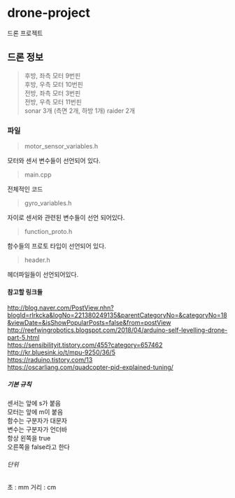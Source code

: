 # drone-project

드론 프로젝트

## 드론 정보
 
>    후방, 좌측 모터 9번핀    
>    후방, 우측 모터 10번핀    
>    전방, 좌측 모터 3번핀    
>    전방, 우측 모터 11번핀  
>    sonar 3개 (측면 2개, 하방 1개)
>    raider 2개

### 파일

> motor_sensor_variables.h  

모터와 센서 변수들이 선언되어 있다.  

> main.cpp  

전체적인 코드  

> gyro_variables.h  

자이로 센서와 관련된 변수들이 선언 되어있다.

> function_proto.h  

함수들의 프로토 타입이 선언되어 있다.

> header.h  

헤더파일들이 선언되어있다.


#### 참고할 링크들

 http://blog.naver.com/PostView.nhn?blogId=rlrkcka&logNo=221380249135&parentCategoryNo=&categoryNo=18&viewDate=&isShowPopularPosts=false&from=postView  
 http://reefwingrobotics.blogspot.com/2018/04/arduino-self-levelling-drone-part-5.html  
 https://sensibilityit.tistory.com/455?category=657462  
 http://kr.bluesink.io/t/mpu-9250/36/5    
 https://raduino.tistory.com/13  
 https://oscarliang.com/quadcopter-pid-explained-tuning/
 
 ##### 기본 규칙
 
센서는 앞에 s가 붙음  
모터는 앞에 m이 붙음  
함수는 구분자가 대문자  
변수는 구분자가 언더바  
항상 왼쪽을 true  
오른쪽을 false라고 한다  


###### 단위

초 : mm
거리 : cm